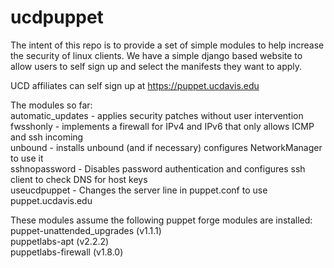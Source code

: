 # ucdpuppet

The intent of this repo is to provide a set of simple modules to help increase the security of linux clients.   We have a simple django based website to allow users to self sign up and select the manifests they want to apply.

UCD affiliates can self sign up at https://puppet.ucdavis.edu

The modules so far:  
  automatic_updates - applies security patches without user intervention  
  fwsshonly - implements a firewall for IPv4 and IPv6 that only allows ICMP and ssh incoming  
  unbound - installs unbound (and if necessary) configures NetworkManager to use it  
  sshnopassword - Disables password authentication and configures ssh client to check DNS for host keys  
  useucdpuppet - Changes the server line in puppet.conf to use puppet.ucdavis.edu  

These modules assume the following puppet forge modules are installed:
  puppet-unattended_upgrades (v1.1.1)  
  puppetlabs-apt (v2.2.2)  
  puppetlabs-firewall (v1.8.0)  



